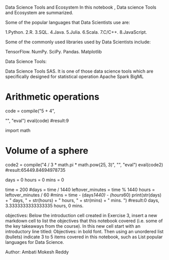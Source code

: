 
Data Science Tools and Ecosystem
In this notebook , Data science Tools and Ecosystem are summarized.

Some of the popular languages that Data Scientists use are:

1.Python. 
2.R. 
3.SQL. 
4.Java. 
5.Julia. 
6.Scala. 
7.C/C++. 
8.JavaScript.

Some of the commonly used libraries used by Data Scientists include:

TensorFlow.
NumPy.
SciPy.
Pandas.
Matplotlib

Data Science Tools:

Data Science Tools SAS. It is one of those data science tools which are specifically designed for statistical operation Apache Spark BigML

# Arithmetic operations

code = compile("5 + 4", 

"<string>", "eval")
eval(code)
#result:9




import math
# Volume of a sphere
code2 = compile("4 / 3 * math.pi * math.pow(25, 3)", "<string>", "eval")
eval(code2)
#result:65449.84694978735

days = 0
hours = 0
mins = 0

time = 200
#days = time / 1440
leftover_minutes = time % 1440
hours = leftover_minutes / 60
#mins = time - (days*1440) - (hours*60)
print(str(days) + " days, " + str(hours) + " hours, " + str(mins) +  " mins. ")
#result:0 days, 3.3333333333333335 hours, 0 mins.

objectives:
Below the introduction cell created in Exercise 3, insert a new markdown cell to list the objectives that this notebook covered (i.e. some of the key takeaways from the course). In this new cell start with an introductory line titled: Objectives: in bold font. Then using an unordered list (bullets) indicate 3 to 5 items covered in this notebook, such as List popular languages for Data Science.

Author:
Ambati Mokesh Reddy

